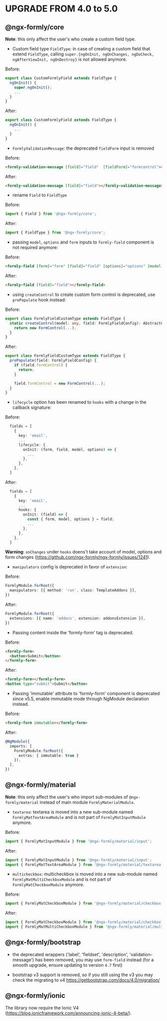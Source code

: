 UPGRADE FROM 4.0 to 5.0
=======================

@ngx-formly/core
----------------
**Note**: this only affect the user's who create a custom field type.

 * Custom field type `FieldType`: in case of creating a custom field that extend `FieldType`, calling `super.{ngOnInit, ngOnChanges, ngDoCheck, ngAfterViewInit, ngOnDestroy}` is not allowed anymore.

Before:
```ts
export class CustomFormlyField extends FieldType {
  ngOnInit() {
    super.ngOnInit();
    ...
  }
}
```

After:
```ts
export class CustomFormlyField extends FieldType {
  ngOnInit() {
    ...
  }
}
```

 * `FormlyValidationMessage`: the deprecated `fieldForm` input is removed

Before:
```html
<formly-validation-message [field]="field"  [fieldForm]="formcontrol"></formly-validation-message>
```
After:
```html
<formly-validation-message [field]="field"></formly-validation-message>
```

 * rename `Field` to `FieldType`

Before:
```ts
import { Field } from '@ngx-formly/core';
```
After:
```ts
import { FieldType } from '@ngx-formly/core';
```

 * passing `model`, `options` and `form` inputs to `formly-field` component is not required anymore:

Before:
```html
<formly-field [form]="form" [field]="field" [options]="options" [model]="model"></formly-field>
```
After:
```html
<formly-field [field]="field"></formly-field>
```

 * using `createControl` to create custom form control is deprecated, use `prePopulate` hook instead:

Before:
```ts
export class FormlyFieldCustomType extends FieldType {
  static createControl(model: any, field: FormlyFieldConfig): AbstractControl {
    return new FormControl(...);
  }
}
```
After:
```ts
export class FormlyFieldCustomType extends FieldType {
  prePopulate(field: FormlyFieldConfig) {
    if (field.formControl) {
      return;
    }

    field.formControl = new FormControl(...);
  }
}
```

 * `lifecycle` option has been renamed to `hooks` with a change in the callback signature:

Before:
```ts
  fields = [
    {
      key: 'email',
      ...
      lifecycle: {
        onInit: (form, field, model, options) => {
          ...
        },
      },
    },
  ]
```
After:
```ts
  fields = [
    {
      key: 'email',
      ...
      hooks: {
        onInit: (field) => {
          const { form, model, options } = field;
          ...
        },
      },
    },
  ]
```
**Warning**: `onChanges` under `hooks` doens't take account of model, options and form changes (https://github.com/ngx-formly/ngx-formly/issues/1241).

 * `manipulators` config is deprecated in favor of `extension`:

Before:
```ts
FormlyModule.forRoot({
  manipulators: [{ method: 'run', class: TemplateAddons }],
})
```

After:
```ts
FormlyModule.forRoot({
  extensions: [{ name: 'addons', extension: addonsExtension }],
})
```

* Passing content inside the 'formly-form' tag is deprecated.

Before:
```html
<formly-form>
  <button>Submit</button>
</formly-form>
```

After:
```html
<formly-form></formly-form>
<button type="submit">Submit</button>
```

* Passing 'immutable' attribute to 'formly-form' component is deprecated since v5.5, enable immutable mode through NgModule declaration instead.

Before:
```html
<formly-form immutable></formly-form>
```

After:
```ts
@NgModule({
  imports: [
    FormlyModule.forRoot({
      extras: { immutable: true }
    }),
  ],
})
```

@ngx-formly/material
--------------------
**Note**: this only affect the user's who import sub-modules of `@ngx-formly/material` instead of main module `FormlyMaterialModule`.

 * `textarea`: textarea is moved into a new sub-module named `FormlyMatTextAreaModule` and is not part of `FormlyMatInputModule` anymore.

Before:
```ts
import { FormlyMatInputModule } from '@ngx-formly/material/input';
```
After:
```ts
import { FormlyMatInputModule } from '@ngx-formly/material/input';
import { FormlyMatTextAreaModule } from '@ngx-formly/material/textarea';
```

 * `multicheckbox`: multicheckbox is moved into a new sub-module named `FormlyMatMultiCheckboxModule` and is not part of `FormlyMatCheckboxModule` anymore.

Before:
```ts
import { FormlyMatCheckboxModule } from '@ngx-formly/material/checkbox';
```
After:
```ts
import { FormlyMatCheckboxModule } from '@ngx-formly/material/checkbox';
import { FormlyMatMultiCheckboxModule } from '@ngx-formly/material/multicheckbox';
```

@ngx-formly/bootstrap
---------------------
 * the deprecated wrappers ('label', 'fieldset', 'description', 'validation-message') has been removed, you may use `form-field` instead (for a smooth upgrade, ensure updating to version `4.7` first)

 * bootstrap v3 support is removed, so if you still using the v3 you may check the migrating to v4 https://getbootstrap.com/docs/4.0/migration/


@ngx-formly/ionic
-----------------

The library now require the Ionic V4 (https://blog.ionicframework.com/announcing-ionic-4-beta/).
